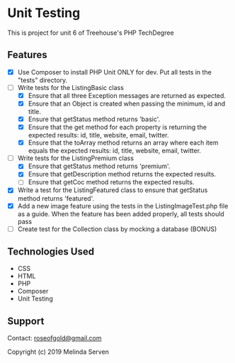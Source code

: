# Unit Testing
This is project for unit 6 of Treehouse's PHP TechDegree

## Features
- [x] Use Composer to install PHP Unit ONLY for dev. Put all tests in the "tests" directory.
- [ ] Write tests for the ListingBasic class
    - [x] Ensure that all three Exception messages are returned as expected.
    - [x] Ensure that an Object is created when passing the minimum, id and title.
    - [x] Ensure that getStatus method returns 'basic'.
    - [x] Ensure that the get method for each property is returning the expected results: id, title, website, email, twitter.
    - [x] Ensure that the toArray method returns an array where each item equals the expected results: id, title, website, email, twitter.
- [ ] Write tests for the ListingPremium class
    - [x] Ensure that getStatus method returns 'premium'.
    - [x] Ensure that getDescription method returns the expected results.
    - [ ] Ensure that getCoc method returns the expected results.
- [x] Write a test for the ListingFeatured class to ensure that getStatus method returns 'featured'.
- [x] Add a new image feature using the tests in the ListingImageTest.php file as a guide. When the feature has been added properly, all tests should pass
- [ ] Create test for the Collection class by mocking a database (BONUS)

## Technologies Used
* CSS
* HTML
* PHP
* Composer
* Unit Testing

## Support
Contact: roseofgold@gmail.com

Copyright (c) 2019 Melinda Serven